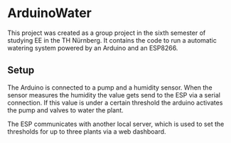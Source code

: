 # ArduinoWater
This project was created as a group project in the sixth semester of studying EE in the TH Nürnberg.
It contains the code to run a automatic watering system powered by an Arduino and an ESP8266. 

## Setup
The Arduino is connected to a pump and a humidity sensor. When the sensor measures the humidity the value gets send to the ESP via a serial connection.
If this value is under a certain threshold the arduino activates the pump and valves to water the plant. 

The ESP communicates with another local server, which is used to set the thresholds for up to three plants via a web dashboard. 
